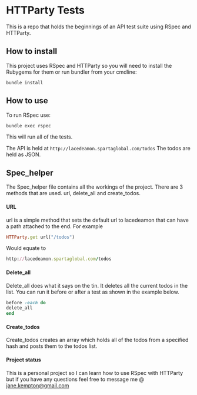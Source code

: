 # HTTParty Tests
This is a repo that holds the beginnings of an API test suite using RSpec and HTTParty.

## How to install

This project uses RSpec and HTTParty so you will need to install the Rubygems for them or run bundler from your cmdline:
```
bundle install
```

## How to use

To run RSpec use:
```
bundle exec rspec
```
This will run all of the tests.

The API is held at ```http://lacedeamon.spartaglobal.com/todos```
The todos are held as JSON.

## Spec_helper

The Spec_helper file contains all the workings of the project. There are 3 methods that are used. url, delete_all and create_todos.

#### URL

url is a simple method that sets the default url to lacedeamon that can have a path attached to the end. For example
```ruby
HTTParty.get url("/todos")
``` 
Would equate to
```ruby
http://lacedeamon.spartaglobal.com/todos
```

#### Delete_all

Delete_all does what it says on the tin. It deletes all the current todos in the list. You can run it before or after a test as shown in the example below.
```ruby
before :each do 
delete_all
end
```

#### Create_todos

Create_todos creates an array which holds all of the todos from a specified hash and posts them to the todos list. 

#### Project status

This is a personal project so I can learn how to use RSpec with HTTParty but if you have any questions feel free to message me @ jane.kempton@gmail.com